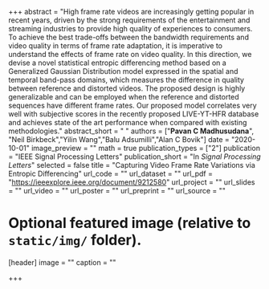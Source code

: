 +++
abstract = "High frame rate videos are increasingly getting popular in recent years, driven by the strong requirements of the entertainment and streaming industries to provide high quality of experiences to consumers. To achieve the best trade-offs between the bandwidth requirements and video quality in terms of frame rate adaptation, it is imperative to understand the effects of frame rate on video quality. In this direction, we devise a novel statistical entropic differencing method based on a Generalized Gaussian Distribution model expressed in the spatial and temporal band-pass domains, which measures the difference in quality between reference and distorted videos. The proposed design is highly generalizable and can be employed when the reference and distorted sequences have different frame rates. Our proposed model correlates very well with subjective scores in the recently proposed LIVE-YT-HFR database and achieves state of the art performance when compared with existing methodologies."
abstract_short = " "
authors = ["**Pavan C Madhusudana**", "Neil Birkbeck","Yilin Wang","Balu Adsumilli","Alan C Bovik"]
date = "2020-10-01"
image_preview = ""
math = true
publication_types = ["2"]
publication = "IEEE Signal Processing Letters"
publication_short = "In *Signal Processing Letters*"
selected = false
title = "Capturing Video Frame Rate Variations via Entropic Differencing"
url_code = ""
url_dataset = ""
url_pdf = "https://ieeexplore.ieee.org/document/9212580"
url_project = ""
url_slides = ""
url_video = ""
url_poster = ""
url_preprint = ""
url_source = ""

# Optional featured image (relative to `static/img/` folder).
[header]
image = ""
caption = ""

+++



